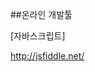 ##온라인 개발툴
						<div id="postViewArea">						<div id="postViewArea">						<div id="post-view220204732835" class="post-view pcol2 _param(1) _postViewArea220204732835">						<div id="post-view220204732835" class="post-view pcol2 _param(1) _postViewArea220204732835">							<p>[자바스크립트]</p><p><a href="http://jsfiddle.net/" target="_blank" class="con_link">http://jsfiddle.net/</a>&nbsp;</p>						</div>						</div>